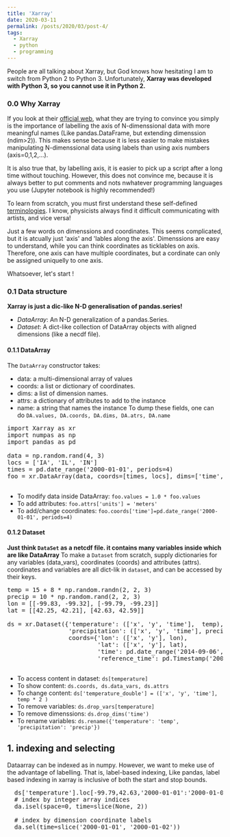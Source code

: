 ```yaml
---
title: 'Xarray'
date: 2020-03-11
permalink: /posts/2020/03/post-4/
tags:
  - Xarray
  - python
  - programming
---
```


People are all talking about Xarray, but God knows how hesitating I am to switch from Python 2 to Python 3. Unfortunately, **Xarray was developed with Python 3, so you cannot use it in Python 2.**

### 0.0 Why Xarray
If you look at their [official web](xarray.pydata.org/en/latest/why-xarray.html), what they are trying to convince you simply is the importance of labelling the axis of N-dimenssional data with more meaningful names (Like pandas.DataFrame, but extending dimenssion (ndim>2)). This makes sense because it is less easier to make mistakes manipulating N-dimenssional data using labels than using axis numbers (axis=0,1,2,...). 

It is also true that, by labelling axis, it is easier to pick up a script after a long time without touching. However, this does not convince me, because it is always better to put comments and nots nwhatever programming languages you use (Jupyter notebook is highly recommended!) 

To learn from scratch, you must first understand these self-defined [terminologies](xarray.pydata.org/en/latest/terminology.html). I know, physicists always find it difficult communicating with artists, and vice versa!

Just a few words on dimenssions and coordinates. This seems complicated, but it is atcually just 'axis' and 'lables along the axis'. Dimenssions are easy to understand, while you can think coordinates as ticklables on axis. Therefore, one axis can have multiple coordinates, but a cordinate can only be assigned uniquelly to one axis. 

Whatsoever, let's start !

### 0.1 Data structure
**Xarray is just a dic-like N-D generalisation of pandas.series!**

- *DataArray*: An N-D generalization of a pandas.Series.
- *Dataset*: A dict-like collection of DataArray objects with aligned dimensions (like a necdf file).

#### 0.1.1 DataArray

The `DataArray` constructor takes:
   - data: a multi-dimensional array of values
   - coords: a list or dictionary of coordinates.
   - dims: a list of dimension names.
   - attrs: a dictionary of attributes to add to the instance
   - name: a string that names the instance
 To dump these fields, one can do `DA.values, DA.coords, DA.dims, DA.atrs, DA.name`
 <pre>
import Xarray as xr
import numpas as np
import pandas as pd

data = np.random.rand(4, 3)
locs = ['IA', 'IL', 'IN']
times = pd.date_range('2000-01-01', periods=4)
foo = xr.DataArray(data, coords=[times, locs], dims=['time', 'space'])
 </pre>

  - To modify data inside DataArray: `foo.values = 1.0 * foo.values`
  - To add attributes: `foo.attrs['units'] = 'meters'`
  - To add/change coordinates: `foo.coords['time']=pd.date_range('2000-01-01', periods=4)`

#### 0.1.2 Dataset
**Just think `DataSet` as a netcdf file. it contains many variables inside which are like DataArray**
To make a `Dataset` from scratch, supply dictionaries for any variables (data_vars), coordinates (coords) and attributes (attrs). coordinates and variables are all dict-lik in `dataset`, and can be accessed by their keys.

<pre>
temp = 15 + 8 * np.random.randn(2, 2, 3)
precip = 10 * np.random.rand(2, 2, 3)
lon = [[-99.83, -99.32], [-99.79, -99.23]]
lat = [[42.25, 42.21], [42.63, 42.59]]

ds = xr.Dataset({'temperature': (['x', 'y', 'time'],  temp),
                 'precipitation': (['x', 'y', 'time'], precip)},
                 coords={'lon': (['x', 'y'], lon),
                         'lat': (['x', 'y'], lat),
                         'time': pd.date_range('2014-09-06', periods=3),
                         'reference_time': pd.Timestamp('2000-01-01')})

</pre>
  -  To access content in dataset: `ds[temperature]`
  -  To show content: `ds.coords, ds.data_vars, ds.attrs`
  -  To change content: `ds['temperature_double'] = (['x', 'y', 'time'], temp * 2 )`
  -  To remove variables: `ds.drop_vars[temperature]`
  -  To remove dimenssions: `ds.drop_dims('time')`
  -  To rename variables: `ds.rename({'temperature': 'temp', 'precipitation': 'precip'})`


## 1. indexing and selecting

Dataarray can be indexed as in numpy. However, we want to meke use of the advantage of labelling. That is, label-based indexing, 
Like pandas, label based indexing in xarray is inclusive of both the start and stop bounds.

<pre>
  ds['temperature'].loc[-99.79,42.63,'2000-01-01':'2000-01-02']
  # index by integer array indices
  da.isel(space=0, time=slice(None, 2))

  # index by dimension coordinate labels
  da.sel(time=slice('2000-01-01', '2000-01-02'))
</pre>


























